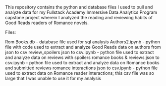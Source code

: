 This repository contains the python and database files I used to pull and analyze data for my Fullstack Academy Immersive Data Analytics Program capstone project wherein I analyzed the reading and reviewing habits of Good Reads readers of Romance novels.

Files:

Rom Books.db - database file used for sql analysis
Authors2.ipynb - python file with code used to extract and analyze Good Reads data on authors from json to csv
review_spoilers json to csv.ipynb - python file used to extract and analyze data on reviews with spoilers
romance books & reviews json to csv.ipynb - python file used to extract and analyze data on Romance books and submitted reviews
romance interactions json to csv.ipynb - python file used to extract data on Romance reader interactions; this csv file was so large that I was unable to use it for my analysis
